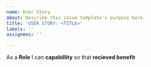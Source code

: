 ```yaml
---
name: User Story
about: Describe this issue template's purpose here.
title: 'USER STORY: <TITLE>'
labels: ''
assignees: ''

---
```


As a **Role** I can **capabillity** so that **recieved benefit**
